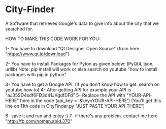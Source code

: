 # City-Finder
A Software that retrieves Google's data to give info about the city that we searched for.

HOW TO MAKE THIS CODE WORK FOR YOU:

1- You have to download "Qt Designer Open Source" 
(from here "https://www.qt.io/download")

2- You have to install Packages for Pyton as given below:
(PyQt4, json, urllib) Note: pip install will work or else search on youtube "how to install packages with pip in python"

3- You have to get a Google API. (If you don't know how to get. search on youtube how to)
4- After getting API for example your API is "aJ35SD4sdf6FD3d41JKgdfDFd"
5- Replace the API with "YOUR-API-HERE" here in the code (api_key = '&key=YOUR-API-HERE')
(You'll get this line on 11th code in CityFinder.py "JUST PASTE YOUR API THERE")

6- save it and run and enjoy :)
7- if there's any problem. contact me here "http://fb.com/noman.abid.370"
